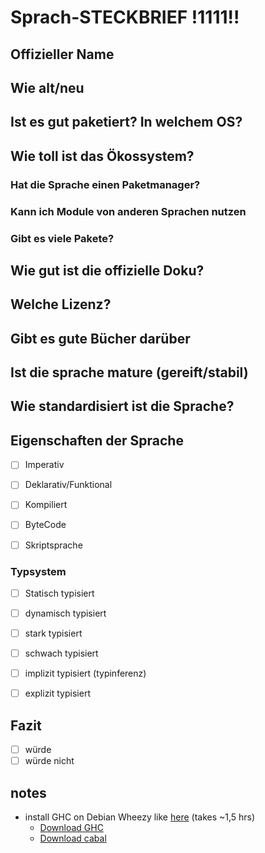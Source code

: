 # Sprach-STECKBRIEF !1111!!

## Offizieller Name

## Wie alt/neu

## Ist es gut paketiert? In welchem OS?

## Wie toll ist das Ökossystem?

### Hat die Sprache einen Paketmanager?

### Kann ich Module von anderen Sprachen nutzen

### Gibt es viele Pakete?

## Wie gut ist die offizielle Doku?

## Welche Lizenz?

## Gibt es gute Bücher darüber

## Ist die sprache mature (gereift/stabil) 

## Wie standardisiert ist die Sprache?

## Eigenschaften der Sprache

  - [ ] Imperativ
  - [ ] Deklarativ/Funktional
  
  - [ ] Kompiliert
  - [ ] ByteCode
  - [ ] Skriptsprache

### Typsystem

  - [ ] Statisch typisiert
  - [ ] dynamisch typisiert
  
  - [ ] stark typisiert
  - [ ] schwach typisiert
  
  - [ ] implizit typisiert (typinferenz)
  - [ ] explizit typisiert

## Fazit

  - [ ] würde
  - [ ] würde nicht

## notes

  - install GHC on Debian Wheezy like [here](http://www.extellisys.com/articles/haskell-on-debian-wheezy) (takes ~1,5 hrs)
     - [Download GHC](https://www.haskell.org/ghc/download_ghc_8_0_1#linux_i386)
     - [Download cabal](http://hackage.haskell.org/package/cabal-install)

